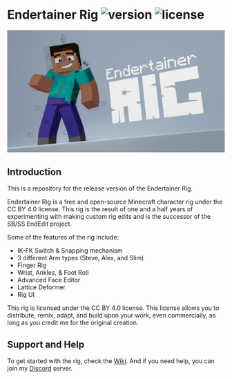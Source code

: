 # Endertainer Rig ![version](https://img.shields.io/badge/version-Release-success) ![license](https://img.shields.io/badge/license-CC%20BY%204.0-informational)

![banner](./EndRig_Banner.png)

## Introduction
 This is a repository for the release version of the Endertainer Rig.

 Endertainer Rig is a free and open-source Minecraft character rig under the CC BY 4.0 license. This rig is the result of one and a half years of experimenting with making custom rig edits and is the successor of the SB/SS EndEdit project.

Some of the features of the rig include:

- IK-FK Switch & Snapping mechanism
- 3 different Arm types (Steve, Alex, and Slim)
- Finger Rig
- Wrist, Ankles, & Foot Roll
- Advanced Face Editor
- Lattice Deformer
- Rig UI

This rig is licensed under the CC BY 4.0 license. This license allows you to distribute, remix, adapt, and build upon your work, even commercially, as long as you credit me for the original creation.

## Support and Help
To get started with the rig, check the [Wiki](https://endertainer007.gitbook.io/endertainer-rig-wiki/main/home). And if you need help, you can join my [Discord](https://discord.com/invite/vANwCrPPBu) server.